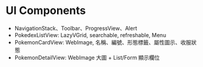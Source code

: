 # UI Components
- NavigationStack、Toolbar、ProgressView、Alert
- PokedexListView: LazyVGrid, searchable, refreshable, Menu
- PokemonCardView: WebImage, 名稱、編號、形態標籤、屬性圖示、收服狀態
- PokemonDetailView: WebImage 大圖 + List/Form 顯示欄位
